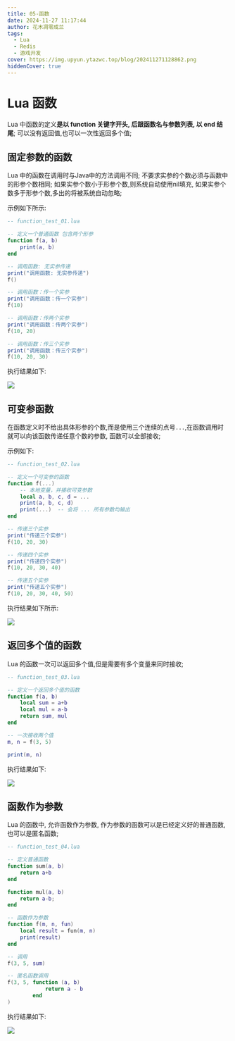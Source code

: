 ```yaml
---
title: 05-函数
date: 2024-11-27 11:17:44
author: 花木凋零成兰
tags:
  - Lua
  - Redis
  - 游戏开发
cover: https://img.upyun.ytazwc.top/blog/202411271128862.png
hiddenCover: true
---
```


# Lua 函数

Lua 中函数的定义**是以 function 关键字开头, 后跟函数名与参数列表, 以 end 结尾**; 可以没有返回值,也可以一次性返回多个值;

## 固定参数的函数

Lua 中的函数在调用时与Java中的方法调用不同; 不要求实参的个数必须与函数中的形参个数相同; 如果实参个数小于形参个数,则系统自动使用nil填充, 如果实参个数多于形参个数,多出的将被系统自动忽略;

示例如下所示:

```lua
-- function_test_01.lua

-- 定义一个普通函数 包含两个形参
function f(a, b)
    print(a, b)
end

-- 调用函数: 无实参传递
print("调用函数: 无实参传递")
f()

-- 调用函数：传一个实参
print("调用函数：传一个实参")
f(10)

-- 调用函数：传两个实参
print("调用函数：传两个实参")
f(10, 20)

-- 调用函数：传三个实参
print("调用函数：传三个实参")
f(10, 20, 30)
```

执行结果如下:

![](https://img.upyun.ytazwc.top/blog/202411271128862.png)

## 可变参函数

在函数定义时不给出具体形参的个数,而是使用三个连续的点号`...`,在函数调用时就可以向该函数传递任意个数的参数, 函数可以全部接收;

示例如下:
```lua
-- function_test_02.lua

-- 定义一个可变参的函数
function f(...)
    -- 本地变量，并接收可变参数
    local a, b, c, d = ...
    print(a, b, c, d)
    print(...)  -- 会将 ... 所有参数均输出
end

-- 传递三个实参
print("传递三个实参")
f(10, 20, 30)

-- 传递四个实参
print("传递四个实参")
f(10, 20, 30, 40)

-- 传递五个实参
print("传递五个实参")
f(10, 20, 30, 40, 50)
```

执行结果如下所示:

![](https://img.upyun.ytazwc.top/blog/202411271310119.png)

## 返回多个值的函数

Lua 的函数一次可以返回多个值,但是需要有多个变量来同时接收;

```lua
-- function_test_03.lua

-- 定义一个返回多个值的函数
function f(a, b)
    local sum = a+b
    local mul = a-b
    return sum, mul
end

-- 一次接收两个值
m, n = f(3, 5)

print(m, n)
```
执行结果如下:

![](https://img.upyun.ytazwc.top/blog/202411271321955.png)

## 函数作为参数

Lua 的函数中, 允许函数作为参数, 作为参数的函数可以是已经定义好的普通函数,也可以是匿名函数;

```lua
-- function_test_04.lua

-- 定义普通函数
function sum(a, b)
    return a+b
end

function mul(a, b)
    return a-b;
end

-- 函数作为参数
function f(m, n, fun)
    local result = fun(m, n)
    print(result)
end

-- 调用
f(3, 5, sum)

-- 匿名函数调用
f(3, 5, function (a, b)
            return a - b
        end
)
```

执行结果如下:

![](https://img.upyun.ytazwc.top/blog/202411271400538.png)
